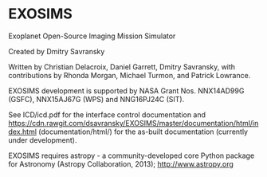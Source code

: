 # EXOSIMS
Exoplanet Open-Source Imaging Mission Simulator

Created by Dmitry Savransky

Written by Christian Delacroix, Daniel Garrett, Dmitry Savransky,  with contributions by Rhonda Morgan, Michael Turmon, and Patrick Lowrance.

EXOSIMS development is supported by NASA Grant Nos. NNX14AD99G (GSFC), NNX15AJ67G (WPS) and NNG16PJ24C (SIT).

See ICD/icd.pdf for the interface control documentation and https://cdn.rawgit.com/dsavransky/EXOSIMS/master/documentation/html/index.html (documentation/html/) for the as-built documentation (currently under development).

EXOSIMS requires astropy - a community-developed core Python package for Astronomy (Astropy Collaboration, 2013); http://www.astropy.org
